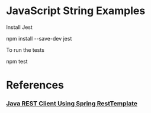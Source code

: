# JavaScript String Examples

Install Jest

npm install --save-dev jest

To run the tests

npm test

# References
### [Java REST Client Using Spring RestTemplate](http://howtoprogram.xyz/2016/07/03/java-rest-client-using-spring-resttemplate/)
